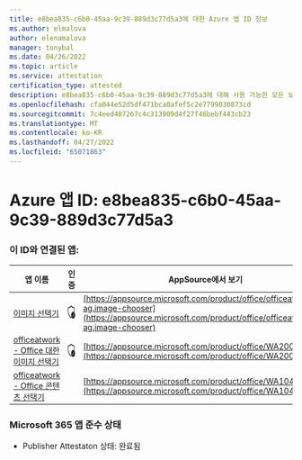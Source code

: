 ```yaml
---
title: e8bea835-c6b0-45aa-9c39-889d3c77d5a3에 대한 Azure 앱 ID 정보
ms.author: elmalova
author: elenamalova
manager: tonybal
ms.date: 04/26/2022
ms.topic: article
ms.service: attestation
certification_type: attested
description: e8bea835-c6b0-45aa-9c39-889d3c77d5a3에 대해 사용 가능한 모든 보안 및 규정 준수 정보입니다.
ms.openlocfilehash: cfa044e52d5df471bca0afef5c2e7799030873cd
ms.sourcegitcommit: 7c4eed407267c4c313909d4f27f46bebf443cb23
ms.translationtype: MT
ms.contentlocale: ko-KR
ms.lasthandoff: 04/27/2022
ms.locfileid: "65071863"
---
```

# <a name="azure-app-id-e8bea835-c6b0-45aa-9c39-889d3c77d5a3"></a>Azure 앱 ID: e8bea835-c6b0-45aa-9c39-889d3c77d5a3


### <a name="apps-associated-with-this-id"></a>이 ID와 연결된 앱:
| **앱 이름** | **인증** | **AppSource에서 보기** |
|--------------|---------------|-----------------------|
| [이미지 선택기](../forward/officeatwork-ag.image-chooser.md) | <img alt="Certified application badge" src="../media/certified-badge.png" height="25" width="25" /> | [https://appsource.microsoft.com/product/office/officeatwork-ag.image-chooser](https://appsource.microsoft.com/product/office/officeatwork-ag.image-chooser) |
| [officeatwork - Office 대한 이미지 선택기](../forward/WA200002683.md) | <img alt="Certified application badge" src="../media/certified-badge.png" height="25" width="25" /> | [https://appsource.microsoft.com/product/office/WA200002683](https://appsource.microsoft.com/product/office/WA200002683) |
| [officeatwork - Office 콘텐츠 선택기](../forward/WA104380602.md) |  | [https://appsource.microsoft.com/product/office/WA104380602](https://appsource.microsoft.com/product/office/WA104380602) |

### <a name="microsoft-365-app-compliance-status"></a>Microsoft 365 앱 준수 상태
- Publisher Attestaton 상태: 완료됨
